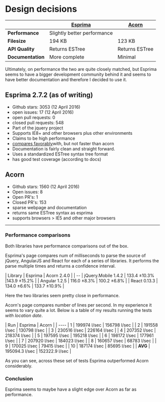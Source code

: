 # Design decisions

|             | [Esprima](http://esprima.org/) | [Acorn](http://marijnhaverbeke.nl/acorn/)         |
| ----------- | ------------- | ------------- |
| **Performance** | Slightly better performance  |   |
| **Filesize** | 194 KB       | 123 KB  |
| **API Quality** | Returns ESTree       | Returns ESTree  |
| **Documentation** | More complete       | Minimal  |


Ultimately, on performance the two are quite closely matched, but Esprima seems to have a bigger development community behind it and seems to have better documentation and therefore I decided to use it.

## Esprima 2.7.2 (as of writing)

* Github stars: 3053 (12 April 2016)
* open issues: 17 (12 April 2016)
* open pull requests: 0
* closed pull requests: 548
* Part of the jquery project
* Supports IE8+ and other browsers plus other environments
* Claims to be high performance
* [compares favorably](http://esprima.org/test/compare.html)with, but not faster than acorn
* Documentation is fairly clean and straight forward.
* Uses a standardized ESTree syntax tree format
* has good test coverage (according to docs)

## Acorn

* Github stars: 1560 (12 April 2016)
* Open issues: 8
* Open PR's: 1
* Closed PR's: 153
* sparse webpage and documentation
* returns same ESTree syntax as esprima
* supports browsers > IE5 and other major browsers


---

### Performance comparisons

Both libraries have performance comparisons out of the box.

Esprima's page compares num of milliseconds to parse the source of jQuery, AngularJS and React for each of a series of libraries. It performs the parse multiple times and returns a confidence interval.

| Library | Esprima | Acorn 2.4.0 |
| --
| jQuery.Mobile 1.4.2 | 133.4 ±10.3% |143.9 ±15.2% |
| Angular 1.2.5 | 116.0 ±8.3% | 100.2 ±6.8% |
| React 0.13.3 | 134.0 ±6.6% | 133.7 ±10.9% |

Here the two libraries seem pretty close in performance.

Acorn's page compares number of lines per second. In my experience it seems to vary quite a lot. Below is a table of my results running the tests *with location date*.

| Run | Esprima | Acorn |
| ----
| 1    |  199974 l/sec     | 156798 l/sec |
| 2    |  191558 l/sec     | 130798 l/sec |
| 3    |  230516 l/sec     | 226164 l/sec |
| 4    |  207352 l/sec     | 218374 l/sec |
| 5    |  197595 l/sec     | 195218 l/sec |
| 6    |  198172 l/sec     | 177961 l/sec |
| 7    |  207920 l/sec     | 184023 l/sec |
| 8    |  160657 l/sec     | 68783 l/sec |
| 9    |  170025 l/sec     | 79415 l/sec |
| 10   |  187174 l/sec     | 85695 l/sec |
| **AVG**   | 195094.3  l/sec  | 152322.9 l/sec |

As you can see, across these set of tests Esprima outperformed Acorn considerably.

### Conclusion

Esprima seems to maybe have a slight edge over Acorn as far as performance.
